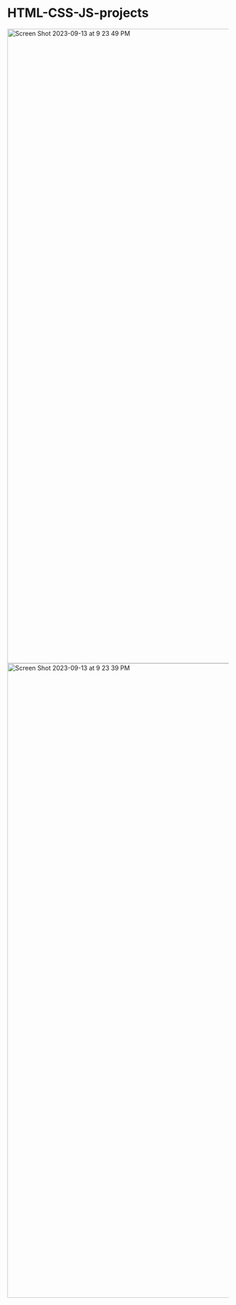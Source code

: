 # HTML-CSS-JS-projects
<img width="1440" alt="Screen Shot 2023-09-13 at 9 23 49 PM" src="https://github.com/EmirPirija/pig-dice-game/assets/118456820/aa1467ad-1ad9-47f0-8737-efe224a14218">
<img width="1440" alt="Screen Shot 2023-09-13 at 9 23 39 PM" src="https://github.com/EmirPirija/pig-dice-game/assets/118456820/85e576a5-86ae-4656-a55e-4b63b9459fdf">

